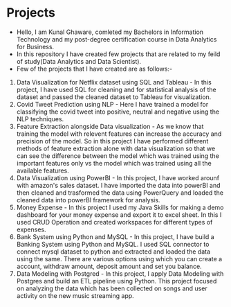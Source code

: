 # Projects
- Hello, I am Kunal Ghaware, comleted my Bachelors in Information Technology and my post-degree certification course in Data Analytics for Business.
- In this repository I have created few projects that are related to my feild of study(Data Analytics and Data Scientist).
- Few of the projects that I have created are as follows:-
1. Data Visualization for Netflix dataset using SQL and Tableau - In this project, I have used SQL for cleaning and for statistical analysis of the dataset and passed the cleaned dataset to Tableau for visualization.
2. Covid Tweet Prediction using NLP - Here I have trained a model for classifying the covid tweet into positive, neutral and negative using the NLP techniques.
3. Feature Extraction alongside Data visualization - As we know that training the model with relevent features can increase the accuracy and precision of the model. So in this project I have performed different methods of feature extraction alone with data visualization so that we can see the difference between the model which was trained using the important features only vs the model which was trained using all the available features.
5. Data Visualization using PowerBI - In this project, I have worked arounf with amazon's sales dataset. I have imported the data into powerBI and then cleaned and trasformed the data using PowerQuery and loaded the cleaned data into powerBI framework for analysis. 
6. Money Expense - In this project I used my Java Skills for making a demo dashboard for your money expense and export it to excel sheet. In this I used CRUD Operation and created workspaces for different types of expenses.
7. Bank System using Python and MySQL - In this project, I have build a Banking System using Python and MySQL. I used SQL connector to connect mysql dataset to python and extracted and loaded the data using the same. There are various options using which you can create a account, withdraw amount, deposit amount and set you balance.
8. Data Modeling with Postgred - In this project, I apply Data Modeling with Postgres and build an ETL pipeline using Python. This project focused on analyzing the data which has been collected on songs and user activity on the new music streaming app.
